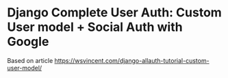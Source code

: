 # Django Complete User Auth: Custom User model + Social Auth with Google

Based on article https://wsvincent.com/django-allauth-tutorial-custom-user-model/